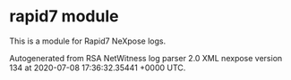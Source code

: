 # rapid7 module

This is a module for Rapid7 NeXpose logs.

Autogenerated from RSA NetWitness log parser 2.0 XML nexpose version 134
at 2020-07-08 17:36:32.35441 +0000 UTC.

